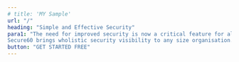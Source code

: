 ```yaml
---
# title: 'MY Sample'
url: "/"
heading: "Simple and Effective Security"
para1: "The need for improved security is now a critical feature for all businesses.
Secure60 brings wholistic security visibility to any size organisation."
button: "GET STARTED FREE"
---
```

